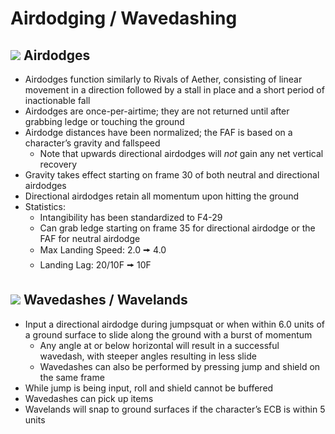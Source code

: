 # Airdodging / Wavedashing

## ![](../images/SmashBall.png) Airdodges
- Airdodges function similarly to Rivals of Aether, consisting of linear movement in a direction followed by a stall in place and a short period of inactionable fall
- Airdodges are once-per-airtime; they are not returned until after grabbing ledge or touching the ground
- Airdodge distances have been normalized; the FAF is based on a character’s gravity and fallspeed
  - Note that upwards directional airdodges will *not* gain any net vertical recovery 
- Gravity takes effect starting on frame 30 of both neutral and directional airdodges
- Directional airdodges retain all momentum upon hitting the ground
- Statistics:
  - Intangibility has been standardized to F4-29
  - Can grab ledge starting on frame 35 for directional airdodge or the FAF for neutral airdodge
  - Max Landing Speed: 2.0 🠚 4.0
  - Landing Lag: 20/10F 🠚 10F

## ![](../images/SmashBall.png) Wavedashes / Wavelands
- Input a directional airdodge during jumpsquat or when within 6.0 units of a ground surface to slide along the ground with a burst of momentum
  - Any angle at or below horizontal will result in a successful wavedash, with steeper angles resulting in less slide
  - Wavedashes can also be performed by pressing jump and shield on the same frame
- While jump is being input, roll and shield cannot be buffered
- Wavedashes can pick up items
- Wavelands will snap to ground surfaces if the character’s ECB is within 5 units